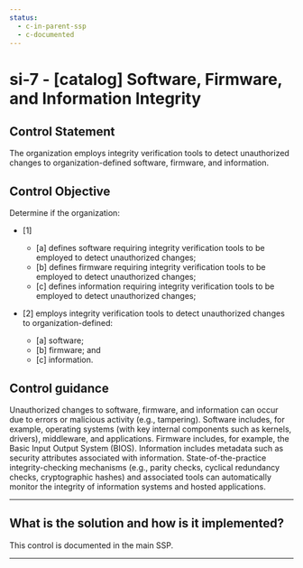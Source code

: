 ```yaml
---
status:
  - c-in-parent-ssp
  - c-documented
---
```


# si-7 - \[catalog\] Software, Firmware, and Information Integrity

## Control Statement

The organization employs integrity verification tools to detect unauthorized changes to organization-defined software, firmware, and information.

## Control Objective

Determine if the organization:

- \[1\]

  - \[a\] defines software requiring integrity verification tools to be employed to detect unauthorized changes;
  - \[b\] defines firmware requiring integrity verification tools to be employed to detect unauthorized changes;
  - \[c\] defines information requiring integrity verification tools to be employed to detect unauthorized changes;

- \[2\] employs integrity verification tools to detect unauthorized changes to organization-defined:

  - \[a\] software;
  - \[b\] firmware; and
  - \[c\] information.

## Control guidance

Unauthorized changes to software, firmware, and information can occur due to errors or malicious activity (e.g., tampering). Software includes, for example, operating systems (with key internal components such as kernels, drivers), middleware, and applications. Firmware includes, for example, the Basic Input Output System (BIOS). Information includes metadata such as security attributes associated with information. State-of-the-practice integrity-checking mechanisms (e.g., parity checks, cyclical redundancy checks, cryptographic hashes) and associated tools can automatically monitor the integrity of information systems and hosted applications.

______________________________________________________________________

## What is the solution and how is it implemented?

This control is documented in the main SSP.

______________________________________________________________________
